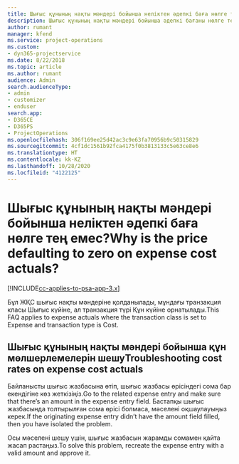 ```yaml
---
title: Шығыс құнының нақты мәндері бойынша неліктен әдепкі баға нөлге тең емес?
description: Шығыс құнының нақты мәндері бойынша әдепкі бағаны нөлге теңестіріңіз.
author: rumant
manager: kfend
ms.service: project-operations
ms.custom:
- dyn365-projectservice
ms.date: 8/22/2018
ms.topic: article
ms.author: rumant
audience: Admin
search.audienceType:
- admin
- customizer
- enduser
search.app:
- D365CE
- D365PS
- ProjectOperations
ms.openlocfilehash: 306f169ee25d42ac3c9e63fa70956b9c50315829
ms.sourcegitcommit: 4cf1dc1561b92fca4175f0b3813133c5e63ce8e6
ms.translationtype: HT
ms.contentlocale: kk-KZ
ms.lasthandoff: 10/28/2020
ms.locfileid: "4122125"
---
```

# <a name="why-is-the-price-defaulting-to-zero-on-expense-cost-actuals"></a><span data-ttu-id="d6759-103">Шығыс құнының нақты мәндері бойынша неліктен әдепкі баға нөлге тең емес?</span><span class="sxs-lookup"><span data-stu-id="d6759-103">Why is the price defaulting to zero on expense cost actuals?</span></span>

[!INCLUDE[cc-applies-to-psa-app-3.x](../includes/cc-applies-to-psa-app-3x.md)]

<span data-ttu-id="d6759-104">Бұл ЖҚС шығыс нақты мәндеріне қолданылады, мұндағы транзакция класы Шығыс күйіне, ал транзакция түрі Құн күйіне орнатылады.</span><span class="sxs-lookup"><span data-stu-id="d6759-104">This FAQ applies to expense actuals where the transaction class is set to Expense and transaction type is Cost.</span></span>

## <a name="troubleshooting-cost-rates-on-expense-cost-actuals"></a><span data-ttu-id="d6759-105">Шығыс құнының нақты мәндері бойынша құн мөлшерлемелерін шешу</span><span class="sxs-lookup"><span data-stu-id="d6759-105">Troubleshooting cost rates on expense cost actuals</span></span>

<span data-ttu-id="d6759-106">Байланысты шығыс жазбасына өтіп, шығыс жазбасы өрісіндегі сома бар екендігіне көз жеткізіңіз.</span><span class="sxs-lookup"><span data-stu-id="d6759-106">Go to the related expense entry and make sure that there’s an amount in the expense entry field.</span></span> <span data-ttu-id="d6759-107">Бастапқы шығыс жазбасында толтырылған сома өрісі болмаса, мәселені оқшаулауыңыз керек.</span><span class="sxs-lookup"><span data-stu-id="d6759-107">If the originating expense entry didn’t have the amount field filled, then you have isolated the problem.</span></span>
 
<span data-ttu-id="d6759-108">Осы мәселені шешу үшін, шығыс жазбасын жарамды сомамен қайта жасап растаңыз.</span><span class="sxs-lookup"><span data-stu-id="d6759-108">To solve this problem, recreate the expense entry with a valid amount and approve it.</span></span>
